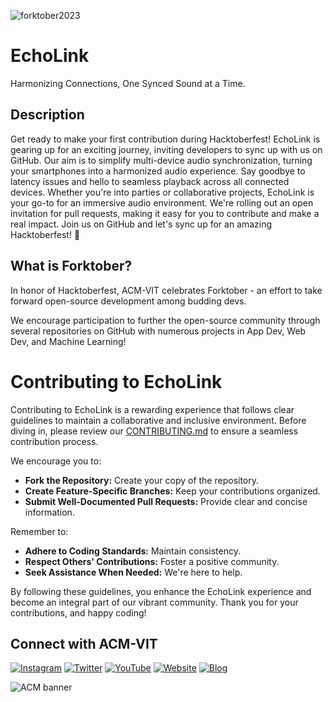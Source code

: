 

![forktober2023](https://github.com/JuxtaRYCT/EchoLink/assets/116808459/f7f74739-b265-4d65-a24e-fc56b1026721)

# EchoLink

Harmonizing Connections, One Synced Sound at a Time.

## Description

Get ready to make your first contribution during Hacktoberfest! EchoLink is gearing up for an exciting journey, inviting developers to sync up with us on GitHub. Our aim is to simplify multi-device audio synchronization, turning your smartphones into a harmonized audio experience. Say goodbye to latency issues and hello to seamless playback across all connected devices. Whether you're into parties or collaborative projects, EchoLink is your go-to for an immersive audio environment. We're rolling out an open invitation for pull requests, making it easy for you to contribute and make a real impact. Join us on GitHub and let's sync up for an amazing Hacktoberfest! 🚀

## What is Forktober?

In honor of Hacktoberfest, ACM-VIT celebrates Forktober - an effort to take forward open-source development among budding devs.

We encourage participation to further the open-source community through several repositories on GitHub with numerous projects in App Dev, Web Dev, and Machine Learning!

# Contributing to EchoLink

Contributing to EchoLink is a rewarding experience that follows clear guidelines to maintain a collaborative and inclusive environment. Before diving in, please review our [CONTRIBUTING.md](https://github.com/JuxtaRYCT/EchoLink/blob/dev/CONTRIBUTING.md) to ensure a seamless contribution process.

We encourage you to:

- **Fork the Repository:** Create your copy of the repository.
- **Create Feature-Specific Branches:** Keep your contributions organized.
- **Submit Well-Documented Pull Requests:** Provide clear and concise information.

Remember to:

- **Adhere to Coding Standards:** Maintain consistency.
- **Respect Others' Contributions:** Foster a positive community.
- **Seek Assistance When Needed:** We're here to help.

By following these guidelines, you enhance the EchoLink experience and become an integral part of our vibrant community. Thank you for your contributions, and happy coding!

## Connect with ACM-VIT

[![Instagram](https://img.shields.io/badge/Instagram-%23E4405F.svg?&style=for-the-badge&logo=instagram&logoColor=white)](https://www.instagram.com/acmvit/)
[![Twitter](https://img.shields.io/badge/Twitter-%231DA1F2.svg?&style=for-the-badge&logo=twitter&logoColor=white)](https://twitter.com/ACM_VIT)
[![YouTube](https://img.shields.io/badge/YouTube-%23FF0000.svg?&style=for-the-badge&logo=youtube&logoColor=white)](https://www.youtube.com/@associationforcomputingmac7961)
[![Website](https://img.shields.io/badge/Website-%23000000.svg?&style=for-the-badge&logo=google-chrome&logoColor=white)](https://acmvit.in/)
[![Blog](https://img.shields.io/badge/Blog-%230A0A0A.svg?&style=for-the-badge&logo=blogger&logoColor=white)](https://blog.acmvit.in/)


![ACM banner](https://github.com/JuxtaRYCT/EchoLink/assets/116808459/9767ecb1-8e70-46bd-b31a-56819ce51d60)
